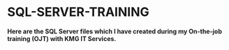 # SQL-SERVER-TRAINING
**Here are the SQL Server files which I have created during my On-the-job training (OJT) with KMG IT Services.**
